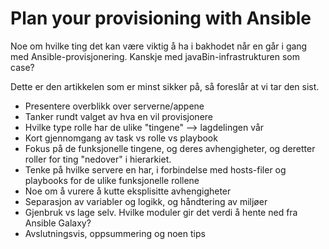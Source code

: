 # Plan your provisioning with Ansible

Noe om hvilke ting det kan være viktig å ha i bakhodet når en går i gang med Ansible-provisjonering.
Kanskje med javaBin-infrastrukturen som case?

Dette er den artikkelen som er minst sikker på, så foreslår at vi tar den sist.

- Presentere overblikk over serverne/appene
- Tanker rundt valget av hva en vil provisjonere
- Hvilke type rolle har de ulike "tingene" --> lagdelingen vår
- Kort gjennomgang av task vs rolle vs playbook
- Fokus på de funksjonelle tingene, og deres avhengigheter, og deretter roller for ting "nedover" i hierarkiet.
- Tenke på hvilke servere en har, i forbindelse med hosts-filer og playbooks for de ulike funksjonelle rollene
- Noe om å vurere å kutte eksplisitte avhengigheter
- Separasjon av variabler og logikk, og håndtering av miljøer
- Gjenbruk vs lage selv. Hvilke moduler gir det verdi å hente ned fra Ansible Galaxy?
- Avslutningsvis, oppsummering og noen tips
